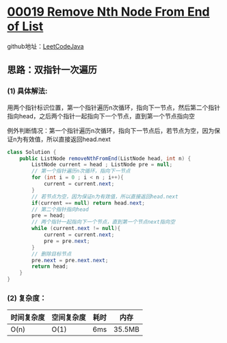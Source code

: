 # [00019 Remove Nth Node From End of List](https://leetcode.com/problems/remove-nth-node-from-end-of-list/)

github地址：[LeetCodeJava](https://github.com/binggouxsm/LeetCodeJava)

## 思路：双指针一次遍历

### (1) 具体解法:

用两个指针标识位置，第一个指针遍历n次循环，指向下一节点，然后第二个指针指向head，之后两个指针一起指向下一个节点，直到第一个节点指向空

例外判断情况：第一个指针遍历n次循环，指向下一节点后，若节点为空，因为保证n为有效值，所以直接返回head.next

```java
class Solution {
    public ListNode removeNthFromEnd(ListNode head, int n) {
        ListNode current = head ; ListNode pre = null;
        // 第一个指针遍历n次循环，指向下一节点
        for (int i = 0 ; i < n ; i++){
            current = current.next;
        }
        // 若节点为空，因为保证n为有效值，所以直接返回head.next
        if(current == null) return head.next;
        // 第二个指针指向head
        pre = head;
        // 两个指针一起指向下一个节点，直到第一个节点next指向空
        while (current.next != null){
            current = current.next;
            pre = pre.next;
        }
        // 删除目标节点
        pre.next = pre.next.next;
        return head;
    }
}
```

### (2) 复杂度：

时间复杂度| 空间复杂度 | 耗时 | 内存
--- | --- | --- | ---
O(n) | O(1) | 6ms | 35.5MB

